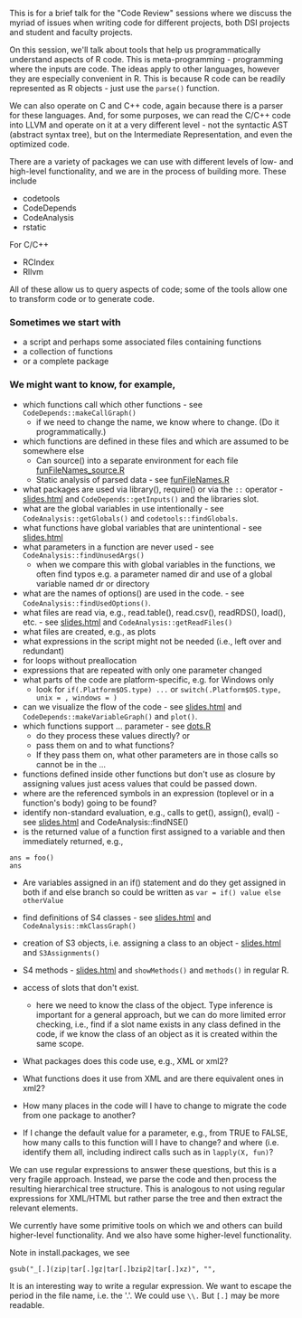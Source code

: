 This is for a brief talk for the "Code Review" sessions where we discuss
the myriad of issues when writing code  for different projects, both DSI
projects and student and faculty projects.

On this session, we'll talk about tools that help us programmatically
understand aspects of R code. This is meta-programming - programming where the
inputs are code. The ideas apply to other languages, however they are especially convenient
in R.  This is because R code  can be readily represented as R objects - just use the `parse()`
function.  

We can also operate on C and C++ code, again because there is a parser for these
languages. And, for some purposes, we can read the C/C++ code into LLVM and operate on it
at a very different level - not the syntactic AST (abstract syntax tree), but on the 
Intermediate Representation, and even the optimized code.

There are  a variety of packages we can use with different levels of low- and high-level
functionality, and we are in the process of building more. These include
+ codetools
+ CodeDepends
+ CodeAnalysis
+ rstatic

For C/C++
+ RCIndex
+ Rllvm

All of these allow us to query aspects of code; some of the tools allow one to transform code
or to generate code.


### Sometimes we start with
+ a script and perhaps some associated files containing functions
+ a collection of functions
+ or a complete package

### We might want to know, for example,
+ which functions call which other functions - see `CodeDepends::makeCallGraph()`
   + if we need to change the name, we know where to change.  (Do it programmatically.)
+ which functions are defined in these files and which are assumed to be somewhere else
   + Can source() into a separate environment for each file [funFileNames_source.R](funFileNames_source.R)
   + Static analysis of parsed data - see [funFileNames.R](funFileNames.R)
+ what packages are used via library(), require() or via the `::` operator -
    [slides.html](slides.html) and `CodeDepends::getInputs()` and the libraries slot.
+ what are the global variables in use intentionally - see `CodeAnalysis::getGlobals()` and `codetools::findGlobals`.
+ what functions have global variables that are unintentional - see [slides.html](slides.html)
+ what parameters in a function are never used - see `CodeAnalysis::findUnusedArgs()`
   + when we compare this with global variables in the functions, we often find typos e.g. a
     parameter named dir and use of a global variable named dr or directory
+ what are the names of options() are used in the code. - see `CodeAnalysis::findUsedOptions()`.
+ what files are read via, e.g., read.table(), read.csv(), readRDS(), load(), etc. - see [slides.html](slides.html) and `CodeAnalysis::getReadFiles()`
+ what files are created, e.g., as plots
+ what expressions in the script might not be needed (i.e., left over and redundant)
+ for loops without preallocation
+ expressions that are repeated with only one parameter changed
+ what parts of the code are platform-specific, e.g. for Windows only
  + look for `if(.Platform$OS.type) ...` or  `switch(.Platform$OS.type, unix = , windows = )`
+ can we visualize the flow of the code - see [slides.html](slides.html) and `CodeDepends::makeVariableGraph()` and `plot()`.
+ which functions support ... parameter - see [dots.R](dots.R)
   + do they process these values directly? or
   + pass them on and to what functions?
   + If they pass them on, what other parameters are in those calls so cannot be in the ...
+ functions defined inside other functions but don't use as closure by assigning values just acess
  values that could be passed down.
+ where are the referenced symbols in an expression (toplevel or in a function's body) going to be found?
+ identify non-standard evaluation, e.g., calls to get(), assign(), eval() -  see [slides.html](slides.html) and CodeAnalysis::findNSE()
+ is the returned value of a function first assigned to a variable and then immediately returned,
  e.g.,
```
ans = foo()
ans
```
+ Are variables assigned in an if() statement and do they get assigned in both if and else branch
  so could be written as `var = if() value else otherValue`


+ find definitions of S4 classes - see [slides.html](slides.html) and `CodeAnalysis::mkClassGraph()`
+ creation of S3 objects, i.e. assigning a class to an object - [slides.html](slides.html) and `S3Assignments()`
+ S4 methods - [slides.html](slides.html) and `showMethods()` and `methods()` in regular R.
+ access of slots that don't exist.
   + here we need to know the class of the object. Type inference is important for a general
     approach, but we can do more limited error checking, i.e., find if a slot name exists in any
     class defined in the code, if we know the class of an object as it is created within the same scope.
	 
  

+ What packages does this code use, e.g., XML or xml2?
+ What functions does it use from XML and are there equivalent ones in xml2?
+ How many places in the code will I have to change to migrate the code from one package to another?

+ If I change the default value for a parameter, e.g., from TRUE to FALSE,
 how many calls to this function will I have to change? and where (i.e. identify them all,
 including indirect calls such as in `lapply(X, fun)`?



We can use regular expressions to answer these questions, but this is a very fragile approach.
Instead, we parse the code and then process the resulting hierarchical tree structure. 
This is analogous to not using regular expressions for XML/HTML but rather 
parse the tree and then extract the relevant elements.



We currently have some primitive tools on which we and others can build higher-level functionality.
And we also have some higher-level functionality.










Note in install.packages, we see
```
gsub("_[.](zip|tar[.]gz|tar[.]bzip2|tar[.]xz)", "",
```
It is an interesting way to write a regular expression.
We want to escape the period in the file name, i.e. the '.'.  We could 
use `\\.`  But `[.]` may be more readable.
